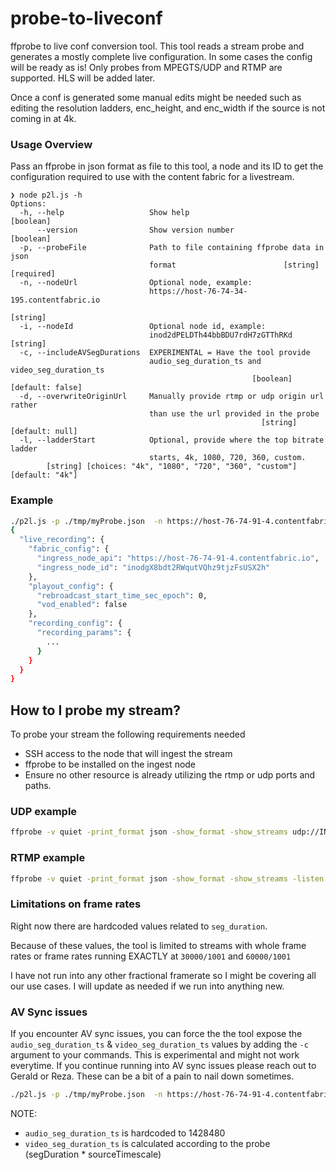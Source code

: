# probe-to-liveconf
ffprobe to live conf conversion tool. This tool reads a stream probe and generates a mostly complete live configuration. In some cases the config will be ready as is! Only probes from MPEGTS/UDP and RTMP are supported. HLS will be added later. 

Once a conf is generated some manual edits might be needed such as editing the resolution ladders, enc_height, and enc_width if the source is not coming in at 4k.

### Usage Overview
Pass an ffprobe in json format as file to this tool, a node and its ID to get the configuration required to use with the content fabric for a livestream.
```
❯ node p2l.js -h
Options:
  -h, --help                   Show help                               [boolean]
      --version                Show version number                     [boolean]
  -p, --probeFile              Path to file containing ffprobe data in json
                               format                        [string] [required]
  -n, --nodeUrl                Optional node, example:
                               https://host-76-74-34-195.contentfabric.io
                                                                        [string]
  -i, --nodeId                 Optional node id, example:
                               inod2dPELDTh44bbBDU7rdH7zGTThRKd         [string]
  -c, --includeAVSegDurations  EXPERIMENTAL = Have the tool provide
                               audio_seg_duration_ts and video_seg_duration_ts
                                                      [boolean] [default: false]
  -d, --overwriteOriginUrl     Manually provide rtmp or udp origin url rather
                               than use the url provided in the probe
                                                        [string] [default: null]
  -l, --ladderStart            Optional, provide where the top bitrate ladder
                               starts, 4k, 1080, 720, 360, custom.
        [string] [choices: "4k", "1080", "720", "360", "custom"] [default: "4k"]
```

### Example
```bash
./p2l.js -p ./tmp/myProbe.json  -n https://host-76-74-91-4.contentfabric.io -i inodgX8bdt2RWqutVQhz9tjzFsUSX2h
{
  "live_recording": {
    "fabric_config": {
      "ingress_node_api": "https://host-76-74-91-4.contentfabric.io",
      "ingress_node_id": "inodgX8bdt2RWqutVQhz9tjzFsUSX2h"
    },
    "playout_config": {
      "rebroadcast_start_time_sec_epoch": 0,
      "vod_enabled": false
    },
    "recording_config": {
      "recording_params": {
        ...
      }
    }
  }
}
```

## How to I probe my stream?
To probe your stream the following requirements needed
- SSH access to the node that will ingest the stream
- ffprobe to be installed on the ingest node  
- Ensure no other resource is already utilizing the rtmp or udp ports and paths.
### UDP example
```bash
ffprobe -v quiet -print_format json -show_format -show_streams udp://INGEST_IP:INGEST_PORT
```

### RTMP example
```bash
ffprobe -v quiet -print_format json -show_format -show_streams -listen 1 rtmp://INGEST_IP:1935/rtmp/RTMP_KEY
```

### Limitations on frame rates
Right now there are hardcoded values related to `seg_duration`.

Because of these values, the tool is limited to streams with whole frame rates or frame rates running EXACTLY at `30000/1001` and `60000/1001`

I have not run into any other fractional framerate so I might be covering all our use cases. I will update as needed if we run into anything new.

### AV Sync issues
If you encounter AV sync issues, you can force the the tool expose the `audio_seg_duration_ts` & `video_seg_duration_ts` values by adding the `-c` argument to your commands. This is experimental and might not work everytime. If you continue running into AV sync issues please reach out to Gerald or Reza. These can be a bit of a pain to nail down sometimes. 

```bash
./p2l.js -p ./tmp/myProbe.json  -n https://host-76-74-91-4.contentfabric.io -i inodgX8bdt2RWqutVQhz9tjzFsUSX2h -c
```

NOTE:

- `audio_seg_duration_ts` is hardcoded to 1428480
- `video_seg_duration_ts` is calculated according to the probe (segDuration * sourceTimescale)
